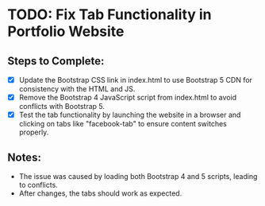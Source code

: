 # TODO: Fix Tab Functionality in Portfolio Website

## Steps to Complete:
- [x] Update the Bootstrap CSS link in index.html to use Bootstrap 5 CDN for consistency with the HTML and JS.
- [x] Remove the Bootstrap 4 JavaScript script from index.html to avoid conflicts with Bootstrap 5.
- [x] Test the tab functionality by launching the website in a browser and clicking on tabs like "facebook-tab" to ensure content switches properly.

## Notes:
- The issue was caused by loading both Bootstrap 4 and 5 scripts, leading to conflicts.
- After changes, the tabs should work as expected.
